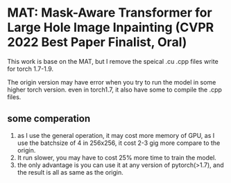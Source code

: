 # MAT: Mask-Aware Transformer for Large Hole Image Inpainting (CVPR 2022 Best Paper Finalist, Oral)

This work is base on the MAT, but I remove the speical .cu .cpp files write for torch 1.7-1.9. 

The origin version may have error when you try to run the model in some higher torch version. even in torch1.7, it also have some to compile the .cpp files.

## some comperation

1. as I use the general operation, it may cost more memory of GPU, as I use the batchsize of 4 in 256x256, it cost 2-3 gig more compare to the origin.
2. It run slower, you may have to cost 25% more time to train the model.
3. the only advantage is you can use it at any version of pytorch(>1.7), and the result is all as same as the origin.
